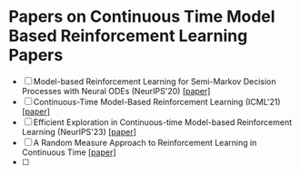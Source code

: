 # Papers on Continuous Time Model Based Reinforcement Learning Papers

- [ ] Model-based Reinforcement Learning for Semi-Markov Decision Processes with Neural ODEs (NeurIPS'20) [[paper]](https://arxiv.org/pdf/2006.16210)
- [ ] Continuous-Time Model-Based Reinforcement Learning (ICML'21) [[paper]](https://proceedings.mlr.press/v139/yildiz21a/yildiz21a.pdf)
- [ ] Efficient Exploration in Continuous-time Model-based Reinforcement Learning (NeurIPS'23) [[paper]](https://proceedings.neurips.cc/paper_files/paper/2023/file/836012122f3de08aeeae67369b087964-Paper-Conference.pdf)
- [ ] A Random Measure Approach to Reinforcement Learning in Continuous Time [[paper]](https://arxiv.org/pdf/2409.17200)
- [ ] 

